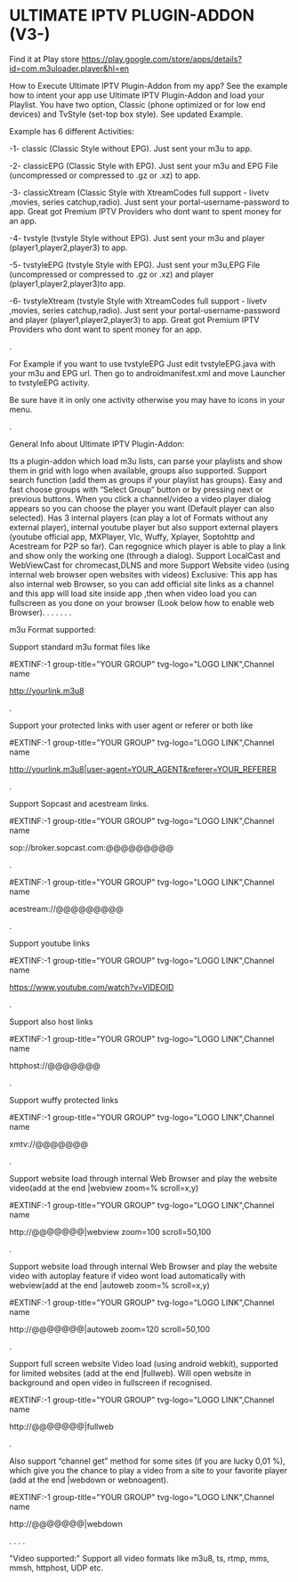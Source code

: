 # ULTIMATE IPTV PLUGIN-ADDON (V3-)


Find it at Play store https://play.google.com/store/apps/details?id=com.m3uloader.player&hl=en

How to Execute Ultimate IPTV Plugin-Addon from my app?
See the example how to intent your app use Ultimate IPTV Plugin-Addon and load your Playlist. You have two option, Classic (phone optimized or for low end devices) and TvStyle (set-top box style). See updated Example.

Example has 6 different Activities:

-1- classic (Classic Style without EPG). Just sent your m3u to app.

-2- classicEPG (Classic Style with EPG). Just sent your m3u and EPG File (uncompressed or compressed to .gz or .xz) to app.

-3- classicXtream (Classic Style with XtreamCodes full support - livetv ,movies, series catchup,radio). Just sent your portal-username-password to app. Great got Premium IPTV Providers who dont want to spent money for an app.

-4- tvstyle (tvstyle Style without EPG). Just sent your m3u and player (player1,player2,player3) to app.

-5- tvstyleEPG (tvstyle Style with EPG). Just sent your m3u,EPG File (uncompressed or compressed to .gz or .xz) and player (player1,player2,player3)to app.

-6- tvstyleXtream (tvstyle Style with XtreamCodes full support - livetv ,movies, series catchup,radio). Just sent your portal-username-password and player (player1,player2,player3) to app. Great got Premium IPTV Providers who dont want to spent money for an app.

.

For Example if you want to use tvstyleEPG Just edit tvstyleEPG.java with your m3u and EPG url. Then go to androidmanifest.xml and move Launcher to tvstyleEPG activity.

Be sure have it in only one activity otherwise you may have to icons in your menu.

.

General Info about Ultimate IPTV Plugin-Addon:

Its a plugin-addon which load m3u lists, can parse your playlists and show them in grid with logo when available, groups also supported.
Support search function (add them as groups if your playlist has groups).
Easy and fast choose groups with “Select Group” button or by pressing next or previous buttons.
When you click a channel/video a video player dialog appears so you can choose the player you want (Default player can also selected).
Has 3 internal players (can play a lot of Formats without any external player), internal youtube player but also support external players (youtube official app, MXPlayer, Vlc, Wuffy, Xplayer, Soptohttp and Acestream for P2P so far). Can regognice which player is able to play a link and show only the working one (through a dialog).
Support LocalCast and WebViewCast for chromecast,DLNS and more
Support Website video (using internal web browser open websites with videos)
Exclusive: This app has also internal web Browser, so you can add official site links as a channel and this app will load site inside app ,then when video load you can fullscreen as you done on your browser (Look below how to enable web Browser).
.
.
.
.
.
.

m3u Format supported:

Support standard m3u format files like

#EXTINF:-1 group-title="YOUR GROUP" tvg-logo="LOGO LINK",Channel name

http://yourlink.m3u8

.

Support your protected links with user agent or referer or both like

#EXTINF:-1 group-title="YOUR GROUP" tvg-logo="LOGO LINK",Channel name

http://yourlink.m3u8|user-agent=YOUR_AGENT&referer=YOUR_REFERER

.

Support Sopcast and acestream links.

#EXTINF:-1 group-title="YOUR GROUP" tvg-logo="LOGO LINK",Channel name

sop://broker.sopcast.com:@@@@@@@@@

.

#EXTINF:-1 group-title="YOUR GROUP" tvg-logo="LOGO LINK",Channel name

acestream://@@@@@@@@@

.

Support youtube links

#EXTINF:-1 group-title="YOUR GROUP" tvg-logo="LOGO LINK",Channel name

https://www.youtube.com/watch?v=VIDEOID

.

Support also host links

#EXTINF:-1 group-title="YOUR GROUP" tvg-logo="LOGO LINK",Channel name

httphost://@@@@@@@

.

Support wuffy protected links

#EXTINF:-1 group-title="YOUR GROUP" tvg-logo="LOGO LINK",Channel name

xmtv://@@@@@@@

.

Support website load through internal Web Browser and play the website video(add at the end |webview zoom=% scroll=x,y)

#EXTINF:-1 group-title="YOUR GROUP" tvg-logo="LOGO LINK",Channel name

http://@@@@@@@|webview zoom=100 scroll=50,100

.

Support website load through internal Web Browser and play the website video with autoplay feature if video wont load automatically with webview(add at the end |autoweb zoom=% scroll=x,y)

#EXTINF:-1 group-title="YOUR GROUP" tvg-logo="LOGO LINK",Channel name

http://@@@@@@@|autoweb zoom=120 scroll=50,100

.

Support full screen website Video load (using android webkit), supported for limited websites (add at the end |fullweb). Will open website in background and open video in fullscreen if recognised.

#EXTINF:-1 group-title="YOUR GROUP" tvg-logo="LOGO LINK",Channel name

http://@@@@@@@|fullweb

.

Also support “channel get” method for some sites (if you are lucky 0,01 %), which give you the chance to play a video from a site to your favorite player (add at the end |webdown or webnoagent).

#EXTINF:-1 group-title="YOUR GROUP" tvg-logo="LOGO LINK",Channel name

http://@@@@@@@|webdown

. . . .

"Video supported:" Support all video formats like m3u8, ts, rtmp, mms, mmsh, httphost, UDP etc.
